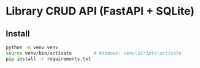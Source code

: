 # Library CRUD API (FastAPI + SQLite)

## Install
```bash
python -m venv venv
source venv/bin/activate        # Windows: venv\Scripts\activate
pip install -r requirements.txt